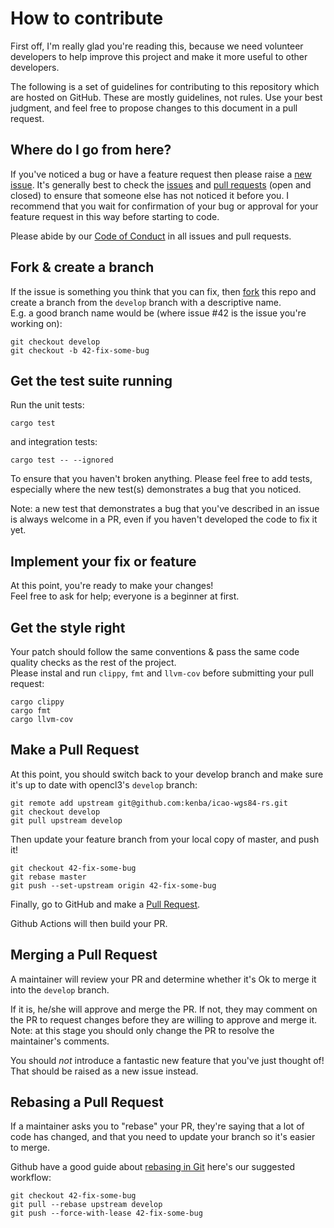 # How to contribute

First off, I'm really glad you're reading this, because we need volunteer developers to help improve this project and make it more useful to other developers.

The following is a set of guidelines for contributing to this repository  which are hosted on GitHub. These are mostly guidelines, not rules. Use your best judgment, and feel free to propose changes to this document in a pull request.

## Where do I go from here?

If you've noticed a bug or have a feature request then please raise a [new issue](https://github.com/kenba/icao-wgs84-rs/issues/new).
It's generally best to check the [issues](https://github.com/kenba/icao-wgs84-rs/issues) and [pull requests](https://github.com/kenba/icao-wgs84-rs/pulls) (open and closed) to ensure that someone else has not noticed it before you. I recommend that you wait for confirmation of your bug or approval for your feature request in this way before starting to code.

Please abide by our [Code of Conduct](CODE_OF_CONDUCT.md) in all issues and pull requests.

## Fork & create a branch

If the issue is something you think that you can fix, then [fork](https://docs.github.com/en/get-started/quickstart/fork-a-repo) this repo and create a branch from the `develop` branch with a descriptive name.  
E.g. a good branch name would be (where issue #42 is the issue you're working on):

```shell
git checkout develop
git checkout -b 42-fix-some-bug
```

## Get the test suite running

Run the unit tests:

```shell
cargo test
```

and integration tests:

```shell
cargo test -- --ignored
```

To ensure that you haven't broken anything.
Please feel free to add tests, especially where the new test(s) demonstrates a bug that you noticed.

Note: a new test that demonstrates a bug that you've described in an issue is always welcome in a PR, even if you haven't developed the code to fix it yet.

## Implement your fix or feature

At this point, you're ready to make your changes!  
Feel free to ask for help; everyone is a beginner at first.

## Get the style right

Your patch should follow the same conventions & pass the same code quality checks as the rest of the project.  
Please instal and run `clippy`, `fmt` and `llvm-cov` before submitting your pull request:

```shell
cargo clippy
cargo fmt
cargo llvm-cov
```

## Make a Pull Request

At this point, you should switch back to your develop branch and make sure it's up to date with opencl3's `develop` branch:

```shell
git remote add upstream git@github.com:kenba/icao-wgs84-rs.git
git checkout develop
git pull upstream develop
```

Then update your feature branch from your local copy of master, and push it!

```shell
git checkout 42-fix-some-bug
git rebase master
git push --set-upstream origin 42-fix-some-bug
```

Finally, go to GitHub and make a [Pull Request](https://docs.github.com/en/github/collaborating-with-pull-requests/proposing-changes-to-your-work-with-pull-requests/creating-a-pull-request).

Github Actions will then build your PR.

## Merging a Pull Request

A maintainer will review your PR and determine whether it's Ok to merge it into the `develop` branch.

If it is, he/she will approve and merge the PR. If not, they may comment on the PR to request changes before they are willing to approve and merge it.
Note: at this stage you should only change the PR to resolve the maintainer's comments.

You should *not* introduce a fantastic new feature that you've just thought of! That should be raised as a new issue instead.

## Rebasing a Pull Request

If a maintainer asks you to "rebase" your PR, they're saying that a lot of code has changed, and that you need to update your branch so it's easier to merge.

Github have a good guide about [rebasing in Git](https://docs.github.com/en/get-started/using-git/about-git-rebase) here's our suggested workflow:

```shell
git checkout 42-fix-some-bug
git pull --rebase upstream develop
git push --force-with-lease 42-fix-some-bug
```
